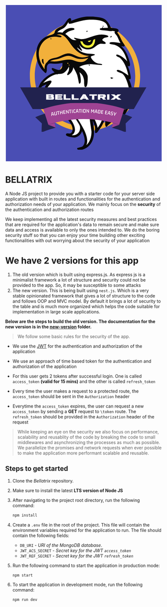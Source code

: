 <p align="center">
   <img src="./old-version/Public/bellatrix%20solid.png" alt="Bellatrix Logo">
</p>

# BELLATRIX

A Node JS project to provide you with a starter code for your server side application with built in routes and functionalities for the authentication and authorization needs of your application. We mainly focus on the **security** of the authentication and authorization routes

We keep implementing all the latest security measures and best practices that are required for the application's data to remain secure and make sure data and access is available to only the ones intended to. We do the boring security stuff so that you can enjoy your time building other exciting functionalities with out worrying about the security of your application

# We have 2 versions for this app

1. The old version which is built using express.js. As express js is a minimalist framework a lot of structure and security could not be provided to the app. So, it may be susceptible to some attacks
2. The new version. This is being built using `nest.js`. Which is a very stable opinionated framework that gives a lot of structure to the code and follows OOP and MVC model. By default it brings a lot of security to the table and is much more organized which helps the code suitable for implementation in large scale applications.

**Below are the steps to build the old version. The documentation for the new version is in the [new-version](./new-version/) folder.**

> We follow some basic rules for the security of the app.

- We use the [JWT](https://jwt.io/) for the authentication and authorization of the application

- We use an approach of time based token for the authentication and authorization of the application
- For this user gets 2 tokens after successful login. One is called `access_token` **(valid for 15 mins)** and the other is called `refresh_token`
- Every time the user makes a request to a protected route, the `access_token` should be sent in the `Authorization` header

- Everytime the `access_token` expires, the user can request a new `access_token` by sending a **GET** request to `\token` route. The `refresh_token` should be provided in the `Authorization` header of the request

> While keeping an eye on the security we also focus on performance, scalability and reusablity of the code by breaking the code to small middlewares and asynchronizing the processes as much as possible. We parallelize the promises and network requests when ever possible to make the application more performant scalable and reusable.

## Steps to get started

1. Clone the _Bellatrix_ repository.
2. Make sure to install the latest **LTS version of Node JS**
3. After navigating to the project root directory, run the following command:

   ```sh
   npm install
   ```

4. Create a `.env` file in the root of the project. This file will contain the environment variables required for the application to run.
   The file should contain the following fields:

   - `DB_URI` - _URI of the MongoDB database_.
   - `JWT_ACS_SECRET` - _Secret key for the JWT `access_token`_
   - `JWT_REF_SECRET` - _Secret key for the JWT `refresh_token`_

5. Run the following command to start the application in production mode:

   ```sh
   npm start
   ```

6. To start the application in development mode, run the following command:

   ```sh
   npm run dev
   ```
